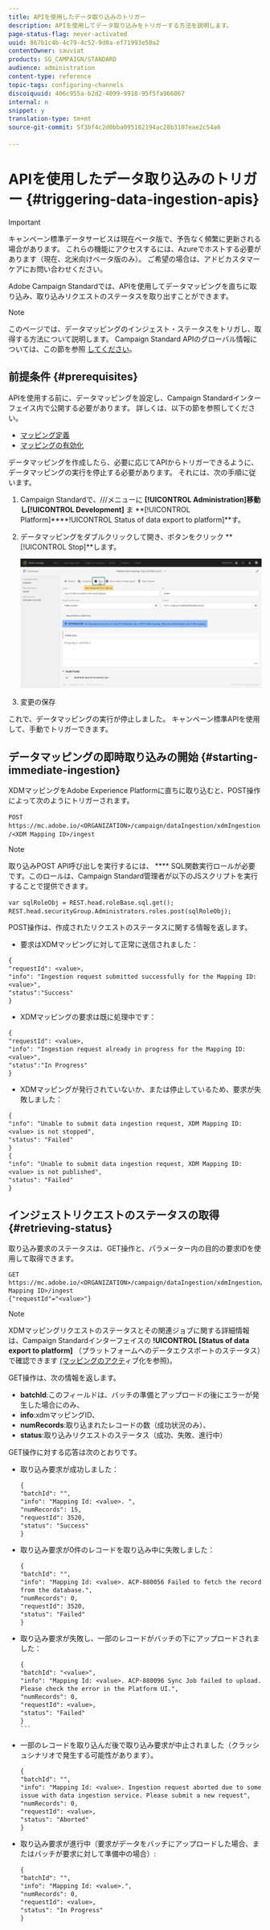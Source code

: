 ```yaml
---
title: APIを使用したデータ取り込みのトリガー
description: APIを使用してデータ取り込みをトリガーする方法を説明します。
page-status-flag: never-activated
uuid: 867b1c4b-4c79-4c52-9d0a-ef71993e50a2
contentOwner: sauviat
products: SG_CAMPAIGN/STANDARD
audience: administration
content-type: reference
topic-tags: configuring-channels
discoiquuid: 406c955a-b2d2-4099-9918-95f5fa966067
internal: n
snippet: y
translation-type: tm+mt
source-git-commit: 5f3bf4c2d0bba095182194ac28b3107eae2c54a6

---
```



# APIを使用したデータ取り込みのトリガー {#triggering-data-ingestion-apis}

>[!IMPORTANT]
>
>キャンペーン標準データサービスは現在ベータ版で、予告なく頻繁に更新される場合があります。 これらの機能にアクセスするには、Azureでホストする必要があります（現在、北米向けベータ版のみ）。 ご希望の場合は、アドビカスタマーケアにお問い合わせください。

Adobe Campaign Standardでは、APIを使用してデータマッピングを直ちに取り込み、取り込みリクエストのステータスを取り出すことができます。

>[!NOTE]
>
>このページでは、データマッピングのインジェスト・ステータスをトリガし、取得する方法について説明します。 Campaign Standard APIのグローバル情報については、この節を参照 [してください](../../api/using/about-campaign-standard-apis.md)。

## 前提条件 {#prerequisites}

APIを使用する前に、データマッピングを設定し、Campaign Standardインターフェイス内で公開する必要があります。 詳しくは、以下の節を参照してください。

* [マッピング定義](../../administration/using/aep-mapping-definition.md)
* [マッピングの有効化](../../administration/using/aep-mapping-activation.md)

データマッピングを作成したら、必要に応じてAPIからトリガーできるように、データマッピングの実行を停止する必要があります。 それには、次の手順に従います。

1. Campaign Standardで、///メニューに **[!UICONTROL Administration]**移動し**[!UICONTROL Development]** ま **[!UICONTROL Platform]****!UICONTROL Status of data export to platform]**す。

1. データマッピングをダブルクリックして開き、ボタンをクリック **[!UICONTROL Stop]**します。

   ![](assets/aep_datamapping_stop.png)

1. 変更の保存

これで、データマッピングの実行が停止しました。 キャンペーン標準APIを使用して、手動でトリガーできます。

## データマッピングの即時取り込みの開始 {#starting-immediate-ingestion}

XDMマッピングをAdobe Experience Platformに直ちに取り込むと、POST操作によって次のようにトリガーされます。

`POST https://mc.adobe.io/<ORGANIZATION>/campaign/dataIngestion/xdmIngestion/<XDM Mapping ID>/ingest`

>[!NOTE]
>
>取り込みPOST API呼び出しを実行するには、 **** SQL関数実行ロールが必要です。このロールは、Campaign Standard管理者が以下のJSスクリプトを実行することで提供できます。
>
>`var sqlRoleObj = REST.head.roleBase.sql.get();
REST.head.securityGroup.Administrators.roles.post(sqlRoleObj);`

POST操作は、作成されたリクエストのステータスに関する情報を返します。

* 要求はXDMマッピングに対して正常に送信されました：

```
{
"requestId": <value>,
"info": "Ingestion request submitted successfully for the Mapping ID: <value>",
"status":"Success"
}
```

* XDMマッピングの要求は既に処理中です：

```
{
"requestId": <value>,
"info": "Ingestion request already in progress for the Mapping ID: <value>",
"status":"In Progress"
}
```

* XDMマッピングが発行されていないか、または停止しているため、要求が失敗しました：

```
{
"info": "Unable to submit data ingestion request, XDM Mapping ID: <value> is not stopped",
"status": "Failed"
}
{
"info": "Unable to submit data ingestion request, XDM Mapping ID: <value> is not published",
"status": "Failed"
}
```

## インジェストリクエストのステータスの取得 {#retrieving-status}

取り込み要求のステータスは、GET操作と、パラメーター内の目的の要求IDを使用して取得できます。

```
GET https://mc.adobe.io/<ORGANIZATION>/campaign/dataIngestion/xdmIngestion/<XDM Mapping ID>/ingest
{"requestId"="<value>"}
```

>[!NOTE]
XDMマッピングリクエストのステータスとその関連ジョブに関する詳細情報は、Campaign Standardインターフェイスの **!UICONTROL [Status of data export to platform]** （プラットフォームへのデータエクスポートのステータス）で確認できます [(マッピングのアクテ](../../administration/using/aep-mapping-activation.md)ィブ化を参照)。

GET操作は、次の情報を返します。

* **batchId**:このフィールドは、バッチの準備とアップロードの後にエラーが発生した場合にのみ、
* **info**:xdmマッピングID、
* **numRecords**:取り込まれたレコードの数（成功状況のみ）、
* **status**:取り込みリクエストのステータス（成功、失敗、進行中）

GET操作に対する応答は次のとおりです。

* 取り込み要求が成功しました：

   ```
   {
   "batchId": "",
   "info": "Mapping Id: <value>. ",
   "numRecords": 15,
   "requestId": 3520,
   "status": "Success"
   }
   ````

* 取り込み要求が0件のレコードを取り込み中に失敗しました：

   ```
   {
   "batchId": "",
   "info": "Mapping Id: <value>. ACP-880056 Failed to fetch the record from the database.",
   "numRecords": 0,
   "requestId": 3520,
   "status": "Failed"
   }
   ```

* 取り込み要求が失敗し、一部のレコードがバッチの下にアップロードされました：

   ````
   {
   "batchId": "<value>",
   "info": "Mapping Id: <value>. ACP-880096 Sync Job failed to upload. Please check the error in the Platform UI.",
   "numRecords": 0,
   "requestId": <value>,
   "status": "Failed"
   }
   ```
   
* 一部のレコードを取り込んだ後で取り込み要求が中止されました（クラッシュシナリオで発生する可能性があります）。

   ```
   {
   "batchId": "",
   "info": "Mapping Id: <value>. Ingestion request aborted due to some issue with data ingestion service. Please submit a new request",
   "numRecords": 0,
   "requestId": <value>,
   "status": "Aborted"
   }
   ```

* 取り込み要求が進行中（要求がデータをバッチにアップロードした場合、またはバッチが要求に対して準備中の場合）:

   ```
   {
   "batchId": "",
   "info": "Mapping Id: <value>.",
   "numRecords": 0,
   "requestId": <value>,
   "status": "In Progress"
   }
   ```
